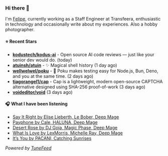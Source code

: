 ### Hi there 👋

I'm [Felipe](https://felipevm.com), currently working as a Staff Engineer at Transfeera, enthusiastic in technology and occasionally write about my experiences. Also a hobby photographer.

#### ⭐ Recent Stars
- **[kodustech/kodus-ai](https://github.com/kodustech/kodus-ai)** - Open source AI code reviews — just like your senior dev would do. (today)
- **[atuinsh/atuin](https://github.com/atuinsh/atuin)** - ✨ Magical shell history (1 day ago)
- **[wellwelwel/poku](https://github.com/wellwelwel/poku)** - 🐷 Poku makes testing easy for Node.js, Bun, Deno, and you at the same time. (2 days ago)
- **[tiagorangel1/cap](https://github.com/tiagorangel1/cap)** - Cap is a lightweight, modern open-source CAPTCHA alternative designed using SHA-256 proof-of-work (3 days ago)
- **[voideditor/void](https://github.com/voideditor/void)** (3 days ago)

#### 🎧 What I have been listening
- [Say It Right by Elise Lieberth, Le Bober, Deep Mage](https://open.spotify.com/track/0q7jjras28r1KY4iojlkbR)
- [Payphone by Cale, HALUNA, Deep Mage](https://open.spotify.com/track/1QsH3fHnIUs77NFqZs3waH)
- [Desert Rose by DJ Goja, Magic Phase, Deep Mage](https://open.spotify.com/track/3r6uh9W5SZoPZnhRnRaWGa)
- [What Is Love by LexMorris, Michelle Ray, Deep Mage](https://open.spotify.com/track/6sA5BPybxZSmFXwvsyScws)
- [It’s You by PACANI, Catching Sunrises](https://open.spotify.com/track/5O8WyuvUlz2lWC2sWRttaC)

_Powered by [TuneFeed](https://tunefeed.app?ref=github.com)_
